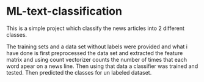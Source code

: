 # ML-text-classification

This is a simple project which classify the news articles into 2 different classes.

The training sets and a data set without labels were provided and what i have done is first preprocessed the data set and extracted the 
feature matrix and using count vectorizer counts the number of times that each word apear on a news line. Then using that data a classifier 
was trained and tested. 
Then predicted the classes for un labeled dataset.
